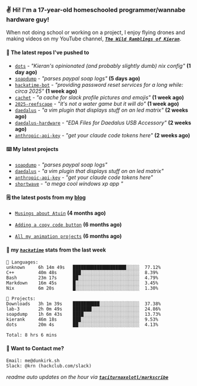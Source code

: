 ### ✌️ Hi! I'm a 17-year-old homeschooled programmer/wannabe hardware guy!

When not doing school or working on a project, I enjoy flying drones and making videos on my YouTube channel, [**_`The Wild Ramblings of Kieran`_**](https://youtube.com/@kieran.rambles).

#### 👷 The latest repos I've pushed to

- [`dots`](https://github.com/taciturnaxolotl/dots) - _"Kieran's opinionated (and probably slightly dumb) nix config"_ **(1 day ago)**
- [`soapdump`](https://github.com/taciturnaxolotl/soapdump) - _"parses paypal soap logs"_ **(5 days ago)**
- [`hackatime-bot`](https://github.com/taciturnaxolotl/hackatime-bot) - _"providing password reset services for a long while: circa 2025"_ **(1 week ago)**
- [`cachet`](https://github.com/taciturnaxolotl/cachet) - _"a cache for slack profile pictures and emojis"_ **(1 week ago)**
- [`2025-reefscape`](https://github.com/df1317/2025-reefscape) - _"it's not a water game but it will do"_ **(1 week ago)**
- [`daedalus`](https://github.com/taciturnaxolotl/daedalus) - _"a vim plugin that displays stuff on an led matrix"_ **(2 weeks ago)**
- [`daedalus-hardware`](https://github.com/geschmit/daedalus-hardware) - _"EDA Files for Daedalus USB Accessory"_ **(2 weeks ago)**
- [`anthropic-api-key`](https://github.com/taciturnaxolotl/anthropic-api-key) - _"get your claude code tokens here"_ **(2 weeks ago)**

#### ⌨️ My latest projects

- [`soapdump`](https://github.com/taciturnaxolotl/soapdump) - _"parses paypal soap logs"_
- [`daedalus`](https://github.com/taciturnaxolotl/daedalus) - _"a vim plugin that displays stuff on an led matrix"_
- [`anthropic-api-key`](https://github.com/taciturnaxolotl/anthropic-api-key) - _"get your claude code tokens here"_
- [`shortwave`](https://github.com/taciturnaxolotl/shortwave) - _"a mega cool windows xp app "_

#### 🗒️ the latest posts from my [blog](https://dunkirk.sh)

- [`Musings about Atuin`](https://dunkirk.sh/blog/atuin/) **(4 months ago)**

- [`Adding a copy code button`](https://dunkirk.sh/blog/adding-a-copy-button/) **(6 months ago)**

- [`All my animation projects`](https://dunkirk.sh/blog/my-animations/) **(6 months ago)**



#### 📡 my [_`hackatime`_](https://waka.hackclub.com) stats from the last week

```text
💾 Languages:
unknown     6h 14m 49s   ████████████████████░░░░░  77.12%
C++         40m 48s      ███░░░░░░░░░░░░░░░░░░░░░░  8.39%
Bash        23m 17s      ██░░░░░░░░░░░░░░░░░░░░░░░  4.79%
Markdown    16m 45s      █░░░░░░░░░░░░░░░░░░░░░░░░  3.45%
Nix         6m 20s       █░░░░░░░░░░░░░░░░░░░░░░░░  1.30%

💼 Projects:
Downloads   3h 1m 39s    ██████████░░░░░░░░░░░░░░░  37.38%
lab-3       2h 0m 49s    ███████░░░░░░░░░░░░░░░░░░  24.86%
soapdump    1h 6m 43s    ████░░░░░░░░░░░░░░░░░░░░░  13.73%
kierank     46m 18s      ███░░░░░░░░░░░░░░░░░░░░░░  9.53%
dots        20m 4s       ██░░░░░░░░░░░░░░░░░░░░░░░  4.13%

Total: 8 hrs 6 mins
```

#### 📮 Want to Contact me?

```text
Email: me@dunkirk.sh
Slack: @krn (hackclub.com/slack)
```

_readme auto updates on the hour via [**`taciturnaxolotl/markscribe`**](https://github.com/taciturnaxolotl/markscribe)_
